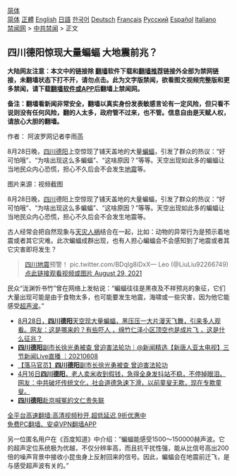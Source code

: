  <!-- 面包屑导航 --> <div class="breadcrumb"><!-- GTranslate: https://gtranslate.io/ -->  <div class="switcher notranslate">  <div class="selected">  <a href="#" onclick="return false;"> 简体</a>  </div>  <div class="option">  <a href="https://www.bannedbook.org" onclick="doGTranslate('zh-CN|zh-CN');jQuery('div.switcher div.selected a').html(jQuery(this).html());return false;" title="简体中文" class="nturl selected"> 简体</a>  <a href="https://www.bannedbook.org/zh-tw/" onclick="doGTranslate('zh-CN|zh-TW');jQuery('div.switcher div.selected a').html(jQuery(this).html());return false;" title="繁體中文" class="nturl"> 正體</a>  <a href="https://www.bannedbook.org/en/" onclick="doGTranslate('zh-CN|en');jQuery('div.switcher div.selected a').html(jQuery(this).html());return false;" title="English" class="nturl"> English</a>  <a href="https://www.bannedbook.org/ja/" onclick="doGTranslate('zh-CN|ja');jQuery('div.switcher div.selected a').html(jQuery(this).html());return false;" title="日本語" class="nturl"> 日語</a>  <a href="https://www.bannedbook.org/ko/" onclick="doGTranslate('zh-CN|ko');jQuery('div.switcher div.selected a').html(jQuery(this).html());return false;" title="한국어" class="nturl"> 한국어</a>  <a href="https://www.bannedbook.org/de/" onclick="doGTranslate('zh-CN|de');jQuery('div.switcher div.selected a').html(jQuery(this).html());return false;" title="Deutsch" class="nturl"> Deutsch</a>  <a href="https://www.bannedbook.org/fr/" onclick="doGTranslate('zh-CN|fr');jQuery('div.switcher div.selected a').html(jQuery(this).html());return false;" title="Français" class="nturl"> Français</a>  <a href="https://www.bannedbook.org/ru/" onclick="doGTranslate('zh-CN|ru');jQuery('div.switcher div.selected a').html(jQuery(this).html());return false;" title="Русский" class="nturl"> Русский</a>  <a href="https://www.bannedbook.org/es/" onclick="doGTranslate('zh-CN|es');jQuery('div.switcher div.selected a').html(jQuery(this).html());return false;" title="Español" class="nturl"> Español</a>  <a href="https://www.bannedbook.org/it/" onclick="doGTranslate('zh-CN|it');jQuery('div.switcher div.selected a').html(jQuery(this).html());return false;" title="Italiano" class="nturl"> Italiano</a>  </div>  </div>      <div class='breadcrumb-sub'><!-- Breadcrumb NavXT 6.3.0 --> <a href="https://www.bannedbook.org/" class="home">禁闻网</a> &gt; <a href="https://www.bannedbook.org/bnews/cbnews/" class="category">中共禁闻</a> &gt; 正文</div></div><h2>四川德阳惊现大量蝙蝠 大地震前兆？</h2> <p class="notice"><b>大陆网友注意：本文中的链接除 <a href="https://github.com/bannedbook/fanqiang" >翻墙</a>软件下载和<a href="https://github.com/killgcd/justmysocks/blob/master/README.md">翻墙推荐</a>链接外全部为禁网链接，未翻墙状态下打不开，请勿点击。此为文字版禁闻，欲看图文视频完整版和更多禁闻，请下载<a href="https://github.com/bannedbook/fanqiang">翻墙软件或APP</a>后翻墙上禁闻网。</p><p>备注：翻墙看新闻非常安全，翻墙以真实身份发表敏感言论有一定风险，但只看不说则没有任何风险，翻的人太多，政府管不过来，也不管。信息自由是天赋人权，请放心大胆的翻墙。</b></p>  <div class="entry"> <p>作者： 阿波罗网记者李雨菡</p> <p id="summary">8月28日晚，<a href="https://www.bannedbook.org/bnews/tag/%e5%9b%9b%e5%b7%9d%e5%be%b7%e9%98%b3/" class="st_tag internal_tag" rel="tag" title="标签 四川德阳 下的日志">四川德阳</a>上空惊现了铺天盖地的大量<a href="https://www.bannedbook.org/bnews/tag/%E8%9D%99%E8%9D%A0/" class="st_tag internal_tag" rel="tag" title="标签 蝙蝠 下的日志">蝙蝠</a>，引发了群众的热议：“好可怕哦”、“为啥出现这么多蝙蝠”、“这啥原因？”等等。天空出现如此多的蝙蝠让当地民众内心恐慌，担心不久后会不会发生<a href="https://www.bannedbook.org/bnews/tag/%e5%9c%b0%e9%9c%87/" class="st_tag internal_tag" rel="tag" title="标签 地震 下的日志">地震</a>等。</p>  <p id="conimg">图片来源：视频截图</p> <p>8月28日晚，<a href="https://www.bannedbook.org/bnews/tag/%e5%9b%9b%e5%b7%9d/" class="st_tag internal_tag" rel="tag" title="标签 四川 下的日志">四川</a>德阳上空惊现了铺天盖地的大量蝙蝠，引发了群众的热议：“好可怕哦”、“为啥出现这么多蝙蝠”、“这啥原因？”等等。天空出现如此多的蝙蝠让当地民众内心恐慌，担心不久后会不会发生地震等。</p>  <p>古人经常会把自然现象与<a href="https://www.bannedbook.org/bnews/tag/%E5%A4%A9%E7%81%BE%E4%BA%BA%E7%A5%B8/" class="st_tag internal_tag" rel="tag" title="标签 天灾人祸 下的日志">天灾人祸</a>结合在一起，比如：动物的异常行为是预示着地震或者其它灾难。此次蝙蝠成群出现，也有人担心蝙蝠会不会感知到了地震或者其它灾害即将发生？</p> <blockquote><p><span class='wp_keywordlink'><a href="https://www.bannedbook.org/forum11/topic347.html" title="四川地震一些华人兴高采烈？" target="_blank">四川地震</a></span>预警！ pic.twitter.com/BDqIg8iDxX— Leo   (@LiuLiu92266749) <a href="https://twitter.com/LiuLiu92266749/status/1432003020728926212?ref_src=twsrc%5Etfw">点此链接观看视频或图片 August 29, 2021</a></p> </blockquote> <p>民众“泷渊忻书竹”曾在网络上发帖说：“蝙蝠往往是黑夜及不祥预兆的象征，它们大量出现可能是由于食物太多，也可能要发生地震，海啸或一些灾害，因为他它能感受<a href="https://www.bannedbook.org/bnews/tag/%E8%B6%85%E5%A3%B0%E6%B3%A2/" class="st_tag internal_tag" rel="tag" title="标签 超声波 下的日志">超声波</a>。”</p> <ul class='op-related-articles' title='相关阅读'> <li><a href='https://www.bannedbook.org/bnews/bannedvideo/20210829/1615311.html' target='_blank'>8月28日，<b>四川德阳</b>天空现大量蝙蝠，黑压压一大片漫天飞舞，引来多人观看。网友：这是哪来的？有些吓人 ​，绵竹仁泽小区顶空也是成片飞 ​，这是什么征兆？</a></li> <li><a href='https://www.bannedbook.org/bnews/bannedvideo/20210608/1562663.html' target='_blank'><b>四川德阳</b>副市长徐光勇被查 曾迫害法轮功｜@新闻精选【新唐人亚太电视】三节新闻Live直播 ｜20210608</a></li> <li><a href='https://www.bannedbook.org/bnews/bannedvideo/20210608/1561968.html' target='_blank'>【落马官员】<b>四川德阳</b>副市长徐光勇被查 曾迫害法轮功</a></li> <li><a href='https://www.bannedbook.org/bnews/bannedvideo/20210419/1529361.html' target='_blank'>4月16日<b>四川德阳</b>，老人卖米收到假钱，急得全身发抖站不稳，不停掉眼泪。网友：中共破坏传统文化，社会道德急速下滑，以前童叟无欺，现在专欺童叟。</a></li> <li><a href='https://www.bannedbook.org/bnews/renquan/20200927/1404088.html' target='_blank'><b>四川德阳</b>赴京喊冤的文仁贵失联</a></li> </ul> <p class="texttj"> <a href="https://github.com/bannedbook/fanqiang/wiki/V2ray%E6%9C%BA%E5%9C%BA" target="_blank">全平台高速翻墙:高清视频秒开,超低延迟,9折优惠中</a><br/> <a href="https://github.com/bannedbook/fanqiang/wiki/%E7%A6%81%E9%97%BB%E7%BD%91%E5%AE%89%E5%8D%93%E7%BF%BB%E5%A2%99%E6%96%B0%E9%97%BBAPP" target="_blank">免费PC翻墙、安卓VPN翻墙APP</a></p> <p>另一位匿名用户在《百度知道》中介绍：”蝙蝠能感受1500～150000赫声波。它的超声定位系统极为优越，不仅分辨率高，而且抗干扰性强，能从比信号高出200倍的噪声背景中接收小昆虫身上反射回来的信号。因此，蝙蝠会在地震前迁飞，是与感受超声波有关的。”</p><a name='sharetosocial'></a>  <div style="margin-bottom:5px;padding-bottom:5px;clear:both"> <div id="archive-pix-1" class="banner-ads"> <!-- AuctionX Display platform tag START --> <div id="26318x728x90x621x_ADSLOT2" clicktrack="%%CLICK_URL_ESC%%"></div> <!-- AuctionX Display platform tag END --> </div> <div id="archive-pix-2" class="banner-ads"> <!-- AuctionX Display platform tag START --> <div id="26315x300x250x621x_ADSLOT2" clicktrack="%%CLICK_URL_ESC%%"></div> <!-- AuctionX Display platform tag END --> </div> </div>  <div id="archive-pix-1" class="banner-ads"> <!-- AuctionX Display platform tag START --> <div id="26318x728x90x621x_ADSLOT3" clicktrack="%%CLICK_URL_ESC%%"></div> <!-- AuctionX Display platform tag END --> </div> </div><!--END ENTRY--> 